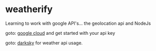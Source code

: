 # weatherify

Learning to work with google API's... the geolocation api and NodeJs

goto: [google cloud](https://console.cloud.google.com/) and get started with your api key

goto: [darksky](https://api.darksky.net/forecast) for weather api usage.